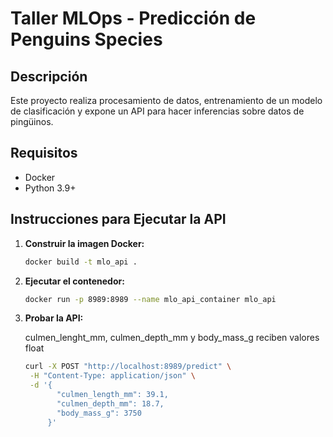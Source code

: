 # Taller MLOps - Predicción de Penguins Species

## Descripción
Este proyecto realiza procesamiento de datos, entrenamiento de un modelo de clasificación y expone un API para hacer inferencias sobre datos de pingüinos.

## Requisitos
- Docker
- Python 3.9+ 

## Instrucciones para Ejecutar la API

1. **Construir la imagen Docker:**

   ```bash
   docker build -t mlo_api .

2. **Ejecutar el contenedor:**

    ```bash
   docker run -p 8989:8989 --name mlo_api_container mlo_api

3. **Probar la API:**

   culmen_lenght_mm, culmen_depth_mm y body_mass_g reciben valores float  

    ```bash
   curl -X POST "http://localhost:8989/predict" \
     -H "Content-Type: application/json" \
     -d '{
           "culmen_length_mm": 39.1,
           "culmen_depth_mm": 18.7,
           "body_mass_g": 3750
         }'
    
